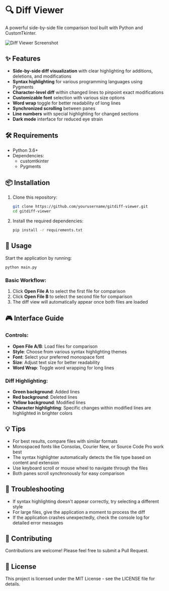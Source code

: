 # 🔍 Diff Viewer

A powerful side-by-side file comparison tool built with Python and CustomTkinter.

![Diff Viewer Screenshot](https://via.placeholder.com/800x450.png?text=GitDiff+Viewer+Screenshot)

## ✨ Features

- **Side-by-side diff visualization** with clear highlighting for additions, deletions, and modifications
- **Syntax highlighting** for various programming languages using Pygments
- **Character-level diff** within changed lines to pinpoint exact modifications
- **Customizable font** selection with various size options
- **Word wrap** toggle for better readability of long lines
- **Synchronized scrolling** between panes
- **Line numbers** with special highlighting for changed sections
- **Dark mode** interface for reduced eye strain

## 🛠️ Requirements

- Python 3.6+
- Dependencies:
  - customtkinter
  - Pygments

## 📦 Installation

1. Clone this repository:
   ```bash
   git clone https://github.com/yourusername/gitdiff-viewer.git
   cd gitdiff-viewer
   ```

2. Install the required dependencies:
   ```bash
   pip install -r requirements.txt
   ```

## 🚀 Usage

Start the application by running:

```bash
python main.py
```

### Basic Workflow:

1. Click **Open File A** to select the first file for comparison
2. Click **Open File B** to select the second file for comparison
3. The diff view will automatically appear once both files are loaded

## 🎮 Interface Guide

### Controls:
- **Open File A/B**: Load files for comparison
- **Style**: Choose from various syntax highlighting themes
- **Font**: Select your preferred monospace font
- **Size**: Adjust text size for better readability
- **Word Wrap**: Toggle word wrapping for long lines

### Diff Highlighting:
- **Green background**: Added lines
- **Red background**: Deleted lines
- **Yellow background**: Modified lines
- **Character highlighting**: Specific changes within modified lines are highlighted in brighter colors

## 💡 Tips

- For best results, compare files with similar formats
- Monospaced fonts like Consolas, Courier New, or Source Code Pro work best
- The syntax highlighter automatically detects the file type based on content and extension
- Use keyboard scroll or mouse wheel to navigate through the files
- Both panes scroll synchronously for easy comparison

## 🔄 Troubleshooting

- If syntax highlighting doesn't appear correctly, try selecting a different style
- For large files, give the application a moment to process the diff
- If the application crashes unexpectedly, check the console log for detailed error messages

## 🤝 Contributing

Contributions are welcome! Please feel free to submit a Pull Request.

## 📄 License

This project is licensed under the MIT License - see the LICENSE file for details.
